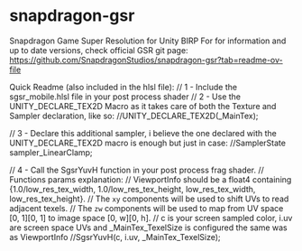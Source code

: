 # snapdragon-gsr
Snapdragon Game Super Resolution for Unity BIRP
For for information and up to date versions, check official GSR git page:
https://github.com/SnapdragonStudios/snapdragon-gsr?tab=readme-ov-file

Quick Readme (also included in the hlsl file):
// 1 - Include the sgsr_mobile.hlsl file in your post process shader
// 2 - Use the UNITY_DECLARE_TEX2D Macro as it takes care of both the Texture and Sampler declaration, like so:
//UNITY_DECLARE_TEX2D(_MainTex);

// 3 - Declare this additional sampler, i believe the one declared with the UNITY_DECLARE_TEX2D macro is enough but just in case:
//SamplerState sampler_LinearClamp;

// 4 - Call the SgsrYuvH function in your post process frag shader.
// Functions params explanation:
// ViewportInfo should be a float4 containing {1.0/low_res_tex_width, 1.0/low_res_tex_height, low_res_tex_width, low_res_tex_height}.
// The `xy` components will be used to shift UVs to read adjacent texels.
// The `zw` components will be used to map from UV space [0, 1][0, 1] to image space [0, w][0, h].
// c is your screen sampled color, i.uv are screen space UVs and _MainTex_TexelSize is configured the same was as ViewportInfo
//SgsrYuvH(c, i.uv, _MainTex_TexelSize);
